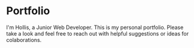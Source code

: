 # Portfolio
I'm Hollis, a Junior Web Developer. This is my personal portfolio. Please take a look and feel free to reach out with helpful suggestions or ideas for colaborations.
